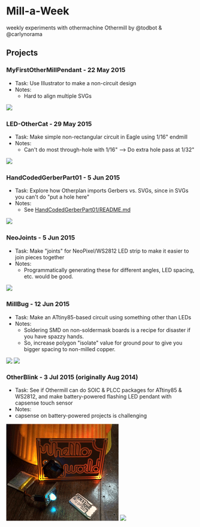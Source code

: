 # Mill-a-Week
weekly experiments with othermachine Othermill by @todbot & @carlynorama


## Projects

### MyFirstOtherMillPendant - 22 May 2015
- Task: Use Illustrator to make a non-circuit design
- Notes:
  - Hard to align multiple SVGs

![](https://farm8.staticflickr.com/7793/17628466473_11220ea1d3_n.jpg)
  
### LED-OtherCat - 29 May 2015
- Task: Make simple non-rectangular circuit in Eagle using 1/16" endmill
- Notes:
  - Can't do most through-hole with 1/16" --> Do extra hole pass at 1/32"

![](https://farm8.staticflickr.com/7789/18249422435_8da4d725ca_n.jpg)

### HandCodedGerberPart01 - 5 Jun 2015
- Task: Explore how Otherplan imports Gerbers vs. SVGs, since in SVGs you can't do "put a hole here"
- Notes:
  - See [HandCodedGerberPart01/README.md](HandCodedGerberPart01/README.md)

![](https://farm1.staticflickr.com/332/18508563501_212363b018_n.jpg)

### NeoJoints - 5 Jun 2015
- Task: Make "joints" for NeoPixel/WS2812 LED strip to make it easier to join pieces together
- Notes:
  - Programmatically generating these for different angles, LED spacing, etc. would be good.

![](https://c1.staticflickr.com/1/453/17888242663_c46d147722_n.jpg)

### MillBug - 12 Jun 2015
- Task: Make an ATtiny85-based circuit using something other than LEDs
- Notes:
  - Soldering SMD on non-soldermask boards is a recipe for disaster if you have spazzy hands.
  - So, increase polygon "isolate" value for ground pour to give you
    bigger spacing to non-milled copper.

![](https://c2.staticflickr.com/6/5481/18657958938_64a0dcd612_n.jpg)
![](https://c4.staticflickr.com/4/3726/18659929919_464aa0b578_n.jpg)

### OtherBlink - 3 Jul 2015 (originally Aug 2014)
- Task: See if Othermill can do SOIC & PLCC packages for ATtiny85 & WS2812, and make battery-powered flashing LED pendant with capsense touch sensor
- Notes:
- capsense on battery-powered projects is challenging

![](https://raw.githubusercontent.com/todbot/Mill-a-Week/master/OtherBlink/otherblink.gif)
![](https://c1.staticflickr.com/1/325/19391221425_05b73c8e5a_n.jpg)


